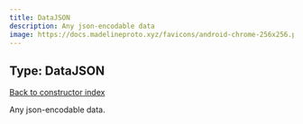 ```yaml
---
title: DataJSON
description: Any json-encodable data
image: https://docs.madelineproto.xyz/favicons/android-chrome-256x256.png
---
```

## Type: DataJSON
[Back to constructor index](index.md)

Any json-encodable data.
